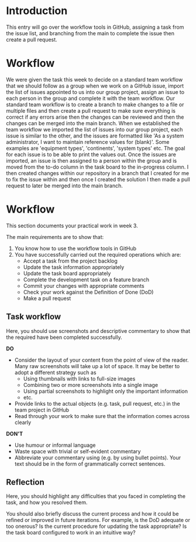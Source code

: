 # Introduction

This entry will go over the workflow tools in GitHub, assigning a task from the issue list, and branching from the main 
to complete the issue then create a pull request.

# Workflow

We were given the task this week to decide on a standard team workflow that we should follow as a group when we work on
a GitHub issue, import the list of issues appointed to us into our group project, assign an issue to each person in
the group and complete it with the team workflow. Our standard team workflow is to create a branch to make changes to a
file or multiple files and then create a pull request to make sure everything is correct if any errors arise then the
changes can be reviewed and then the changes can be merged into the main branch. When we established the team workflow
we imported the list of issues into our group project, each issue is similar to the other, and the issues are formatted
like 'As a system administrator, I want to maintain reference values for (blank)'. Some examples are 'equipment types',
'continents', 'system types' etc. The goal for each issue is to be able to print the values out. Once the issues are
imported, an issue is then assigned to a person within the group and is moved from the to-do column in the task board to
the in-progress column. I then created changes within our repository in a branch that I created for me to fix the issue 
within and then once I created the solution I then made a pull request to later be merged into the main branch.






















# Workflow

This section documents your practical work in week 3.

The main requirements are to show that:

1. You know how to use the workflow tools in GitHub
2. You have successfully carried out the required operations which are:
   * Accept a task from the project backlog
   * Update the task information appropriately
   * Update the task board appropriately
   * Complete the development task on a feature branch
   * Commit your changes with appropriate comments
   * Check your work against the Definition of Done (DoD)
   * Make a pull request

## Task workflow

Here, you should use screenshots and descriptive commentary to show that the required
have been completed successfully.

**DO**

* Consider the layout of your content from the point of view of the reader. Many raw
  screenshots will take up a lot of space. It may be better to adopt a different strategy
  such as
  * Using thumbnails with links to full-size images
  * Combining two or more screenshots into a single image 
  * Using partial screenshots to highlight only the important information
  * etc.
* Provide links to the actual objects (e.g. task, pull request, etc.) in the team project
  in GitHub
* Read through your work to make sure that the information comes across clearly

**DON'T**

* Use humour or informal language
* Waste space with trivial or self-evident commentary
* Abbreviate your commentary using (e.g. by using bullet points). Your text should be in
  the form of grammatically correct sentences.

## Reflection

Here, you should highlight any difficulties that you faced in completing the task, and
how you resolved them.

You should also briefly discuss the current process and how it could be refined or
improved in future iterations. For example, is the DoD adequate or too onerous? Is the
current procedure for updating the task appropriate? Is the task board configured to
work in an intuitive way?
